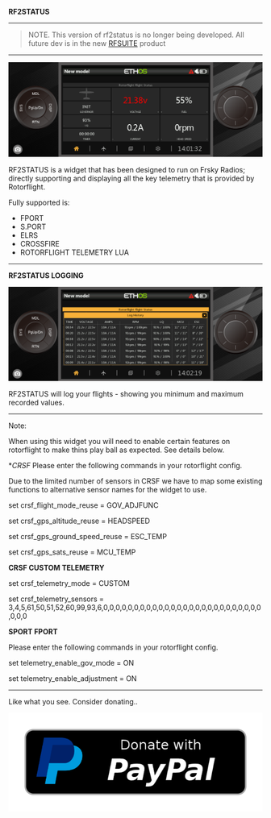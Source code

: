 **RF2STATUS**

***

> NOTE. This version of rf2status is no longer being developed.  All future dev is in the new [RFSUITE](https://github.com/robthomson/RFSUITE) product
> 


***

<img src="https://github.com/robthomson/RF2STATUS/blob/main/git/rf2status-main.png?raw=true" width="800" alt="MAIN PAGE">

RF2STATUS is a widget that has been designed to run on Frsky Radios; directly supporting and displaying all the key telemetry that is provided by Rotorflight.

Fully supported is:

- FPORT
- S.PORT
- ELRS
- CROSSFIRE
- ROTORFLIGHT TELEMETRY LUA

---

**RF2STATUS LOGGING**

<img src="https://github.com/robthomson/RF2STATUS/blob/main/git/rf2status-logs.png?raw=true" width="800" alt="LOGS PAGE">

RF2STATUS will log your flights - showing you minimum and maximum recorded values.

-----
Note: 

When using this widget you will need to enable certain features on rotorflight to make thins play ball as expected.  See details below.

**CRSF*
Please enter the following commands in your rotorflight config.  

Due to the limited number of sensors in CRSF we have to map some existing functions to alternative sensor names for the widget to use.

set crsf_flight_mode_reuse = GOV_ADJFUNC

set crsf_gps_altitude_reuse = HEADSPEED

set crsf_gps_ground_speed_reuse = ESC_TEMP

set crsf_gps_sats_reuse = MCU_TEMP

**CRSF CUSTOM TELEMETRY**

set crsf_telemetry_mode = CUSTOM

set crsf_telemetry_sensors = 3,4,5,61,50,51,52,60,99,93,6,0,0,0,0,0,0,0,0,0,0,0,0,0,0,0,0,0,0,0,0,0,0,0,0,0,0,0,0,0


**SPORT FPORT**

Please enter the following commands in your rotorflight config.  

set telemetry_enable_gov_mode = ON

set telemetry_enable_adjustment = ON

-----

Like what you see.  Consider donating..

[![Donate](https://github.com/robthomson/RF2STATUS/blob/main/git/paypal-donate-button.png?raw=true)](https://www.paypal.com/donate/?hosted_button_id=SJVE2326X5R7A)

